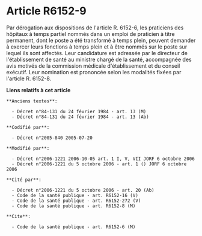 # Article R6152-9

Par dérogation aux dispositions de l'article R. 6152-6, les praticiens des hôpitaux à temps partiel nommés dans un emploi de
praticien à titre permanent, dont le poste a été transformé à temps plein, peuvent demander à exercer leurs fonctions à temps
plein et à être nommés sur le poste sur lequel ils sont affectés. Leur candidature est adressée par le directeur de
l'établissement de santé au ministre chargé de la santé, accompagnée des avis motivés de la commission médicale
d'établissement et du conseil exécutif. Leur nomination est prononcée selon les modalités fixées par l'article R. 6152-8.

**Liens relatifs à cet article**

	**Anciens textes**:

	  - Décret n°84-131 du 24 février 1984 - art. 13 (M)
	  - Décret n°84-131 du 24 février 1984 - art. 13 (Ab)

	**Codifié par**:

	  - Décret n°2005-840 2005-07-20

	**Modifié par**:

	  - Décret n°2006-1221 2006-10-05 art. 1 I, V, VII JORF 6 octobre 2006
	  - Décret n°2006-1221 du 5 octobre 2006 - art. 1 () JORF 6 octobre 2006

	**Cité par**:

	  - Décret n°2006-1221 du 5 octobre 2006 - art. 20 (Ab)
	  - Code de la santé publique - art. R6152-16 (V)
	  - Code de la santé publique - art. R6152-272 (V)
	  - Code de la santé publique - art. R6152-8 (M)

	**Cite**:

	  - Code de la santé publique - art. R6152-6 (M)
